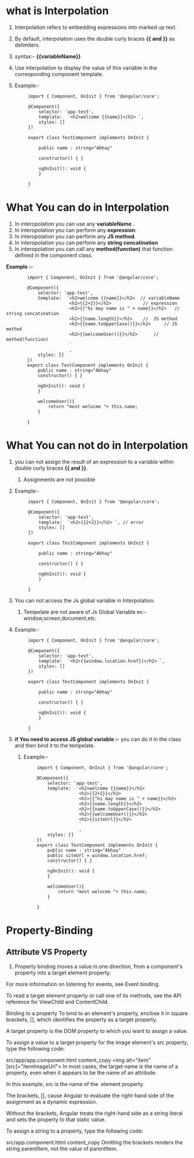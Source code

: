 # what is Interpolation

1. Interpolation refers to embedding expressions into marked up text. 
2. By default, interpolation uses the double curly braces **{{ and }}** as delimiters.
3. syntax:- **{{variableName}}**
4. Use interpolation to display the value of this variable in the corresponding component template.
5. Example:-    

            import { Component, OnInit } from '@angular/core';

            @Component({
                selector: 'app-test',
                template:  `<h2>welcome {{name}}</h2> `,
                styles: []
            })

            export class TestComponent implements OnInit {

                public name : string="Abhay"

                constructor() { }

                ngOnInit(): void {
                }

            }

# What You can do in Interpolation
1. In interopolation you can use any **variableName** .
2. In interopolation you can perform any **expression**.
3. In interopolation you can perform any **JS method**.
4. In interopolation you can perform any **string concatination**
5. In interopolation you can call any **method(function)** that function defined in the component class.

**Example :-**

            import { Component, OnInit } from '@angular/core';

            @Component({
                selector: 'app-test',
                template:  `<h2>welcome {{name}}</h2>  // variableName
                            <h2>{{2+2}}</h2>            // expression
                            <h2>{{"hi may name is " + name}}</h2>   //  string concatination
                            <h2>{{name.length}}</h2>    //  JS method
                            <h2>{{name.toUpperCase()}}</h2>     // JS method
                            <h2>{{welcomeUser()}}</h2>      //  method(function)
                            `
                            ,
                styles: []
            })
            export class TestComponent implements OnInit {
                public name : string="Abhay"
                constructor() { }

                ngOnInit(): void {
                }

                welcomeUser(){
                    return "most welocme "+ this.name;
                }

            }


# What You can not do in Interpolation
1. you can not assign the result of an expression to a variable within  double curly braces **{{ and }}**. 
    1. Assignments are not possible

2. Example:-    

            import { Component, OnInit } from '@angular/core';

            @Component({
                selector: 'app-test',
                template:  `<h2>{{2+2}}</h2> `, // error
                styles: []
            })

            export class TestComponent implements OnInit {

                public name : string="Abhay"

                constructor() { }

                ngOnInit(): void {
                }

            }

3. You can not access the Js global variable in Interpolation. 
    1. Tempelate are not aware of Js Global Variable ex:- window,screen,document,etc.
4. Example:-    

            import { Component, OnInit } from '@angular/core';

            @Component({
                selector: 'app-test',
                template:  `<h2>{{window.location.href}}</h2> `,
                styles: []
            })

            export class TestComponent implements OnInit {

                public name : string="Abhay"

                constructor() { }

                ngOnInit(): void {
                }

            }

1. **if You need to access JS global variable :-** you can do it in the class and then bind it to the tempelate.
    1. Example:- 

                import { Component, OnInit } from '@angular/core';

                @Component({
                    selector: 'app-test',
                    template:  `<h2>welcome {{name}}</h2>
                                <h2>{{2+2}}</h2>
                                <h2>{{"hi may name is " + name}}</h2>
                                <h2>{{name.length}}</h2>
                                <h2>{{name.toUpperCase()}}</h2>
                                <h2>{{welcomeUser()}}</h2>
                                <h2>{{siteUrl}}</h2>
                                `
                                ,
                    styles: []
                })
                export class TestComponent implements OnInit {
                    public name : string="Abhay"
                    public siteUrl = window.location.href;
                    constructor() { }

                    ngOnInit(): void {
                    }

                    welcomeUser(){
                        return "most welocme "+ this.name;
                    }

                }

# Property-Binding
## Attribute VS Property

1. Property binding moves a value in one direction, from a component's property into a target element property.

For more information on listening for events, see Event binding.

To read a target element property or call one of its methods, see the API reference for ViewChild and ContentChild.

Binding to a property
To bind to an element's property, enclose it in square brackets, [], which identifies the property as a target property.

A target property is the DOM property to which you want to assign a value.

To assign a value to a target property for the image element's src property, type the following code:

src/app/app.component.html
content_copy
<img alt="item" [src]="itemImageUrl">
In most cases, the target name is the name of a property, even when it appears to be the name of an attribute.

In this example, src is the name of the <img> element property.

The brackets, [], cause Angular to evaluate the right-hand side of the assignment as a dynamic expression.

Without the brackets, Angular treats the right-hand side as a string literal and sets the property to that static value.

To assign a string to a property, type the following code:

src/app.component.html
content_copy
<app-item-detail childItem="parentItem"></app-item-detail>
Omitting the brackets renders the string parentItem, not the value of parentItem.
